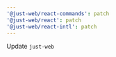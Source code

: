```yaml
---
'@just-web/react-commands': patch
'@just-web/react': patch
'@just-web/react-intl': patch
---
```


Update `just-web`

